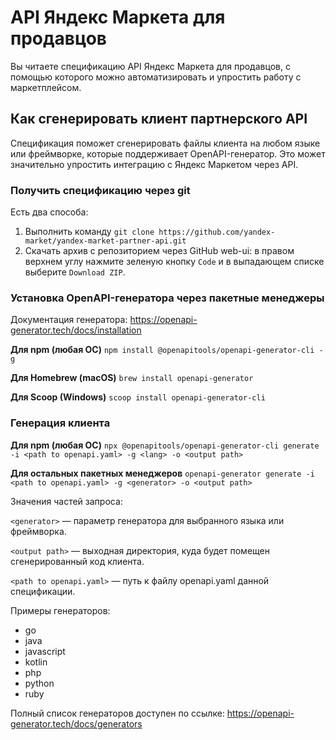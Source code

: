# API Яндекс Маркета для продавцов

Вы читаете спецификацию API Яндекс Маркета для продавцов, с помощью которого можно автоматизировать и упростить работу с маркетплейсом.

## Как сгенерировать клиент партнерского API

Спецификация поможет сгенерировать файлы клиента на любом языке или фреймворке, которые поддерживает OpenAPI-генератор. Это может значительно упростить интеграцию с Яндекс Маркетом через API.

### Получить спецификацию через git

Есть два способа:
1. Выполнить команду `git clone https://github.com/yandex-market/yandex-market-partner-api.git`
2. Скачать архив с репозиторием через GitHub web-ui: в правом верхнем углу нажмите зеленую кнопку `Code` и в выпадающем списке выберите `Download ZIP`.

### Установка OpenAPI-генератора через пакетные менеджеры

Документация генератора: <https://openapi-generator.tech/docs/installation>

**Для npm (любая ОС)**
`npm install @openapitools/openapi-generator-cli -g`

**Для Homebrew (macOS)**
`brew install openapi-generator`

**Для Scoop (Windows)**
`scoop install openapi-generator-cli`

### Генерация клиента

**Для npm (любая ОС)**
`npx @openapitools/openapi-generator-cli generate -i <path to openapi.yaml> -g <lang> -o <output path>`

**Для остальных пакетных менеджеров**
`openapi-generator generate -i <path to openapi.yaml> -g <generator> -o <output path> `

Значения частей запроса:

`<generator>` — параметр генератора для выбранного языка или фреймворка.

`<output path>` — выходная директория, куда будет помещен сгенерированный код клиента.

`<path to openapi.yaml>` — путь к файлу openapi.yaml данной спецификации.

Примеры генераторов:
* go
* java
* javascript
* kotlin
* php
* python
* ruby

Полный список генераторов доступен по ссылке: <https://openapi-generator.tech/docs/generators>

